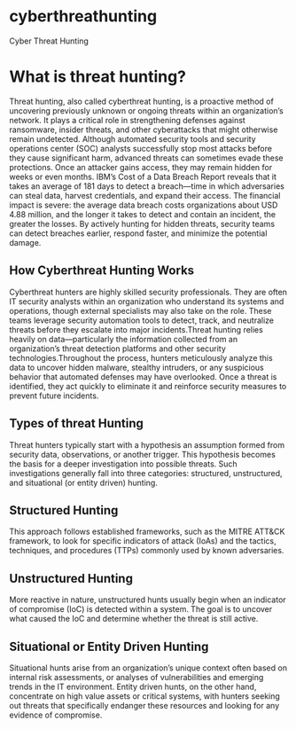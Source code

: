 # cyberthreathunting
Cyber Threat Hunting
# What is threat hunting?
   Threat hunting, also called cyberthreat hunting, is a proactive method of uncovering previously unknown or ongoing threats within an organization’s network. It plays a critical role in strengthening defenses against ransomware, insider threats, and other cyberattacks that might otherwise remain undetected. Although automated security tools and security operations center (SOC) analysts successfully stop most attacks before they cause significant harm, advanced threats can sometimes evade these protections. Once an attacker gains access, they may remain hidden for weeks or even months. IBM’s Cost of a Data Breach Report reveals that it takes an average of 181 days to detect a breach—time in which adversaries can steal data, harvest credentials, and expand their access. The financial impact is severe: the average data breach costs organizations about USD 4.88 million, and the longer it takes to detect and contain an incident, the greater the losses. By actively hunting for hidden threats, security teams can detect breaches earlier, respond faster, and minimize the potential damage.
## How Cyberthreat Hunting Works
Cyberthreat hunters are highly skilled security professionals. They are often IT security analysts within an organization who understand its systems and operations, though external specialists may also take on the role. These teams leverage security automation tools to detect, track, and neutralize threats before they escalate into major incidents.Threat hunting relies heavily on data—particularly the information collected from an organization’s threat detection platforms and other security technologies.Throughout the process, hunters meticulously analyze this data to uncover hidden malware, stealthy intruders, or any suspicious behavior that automated defenses may have overlooked. Once a threat is identified, they act quickly to eliminate it and reinforce security measures to prevent future incidents.
## Types of threat Hunting
Threat hunters typically start with a hypothesis an assumption formed from security data, observations, or another trigger. This hypothesis becomes the basis for a deeper investigation into possible threats.
Such investigations generally fall into three categories: structured, unstructured, and situational (or entity driven) hunting.

## Structured Hunting
This approach follows established frameworks, such as the MITRE ATT&CK framework, to look for specific indicators of attack (IoAs) and the tactics, techniques, and procedures (TTPs) commonly used by known adversaries.

## Unstructured Hunting
More reactive in nature, unstructured hunts usually begin when an indicator of compromise (IoC) is detected within a system. The goal is to uncover what caused the IoC and determine whether the threat is still active.

## Situational or Entity Driven Hunting
Situational hunts arise from an organization’s unique context often based on internal risk assessments, or analyses of vulnerabilities and emerging trends in the IT environment. Entity driven hunts, on the other hand, concentrate on high value assets or critical systems, with hunters seeking out threats that specifically endanger these resources and looking for any evidence of compromise.
